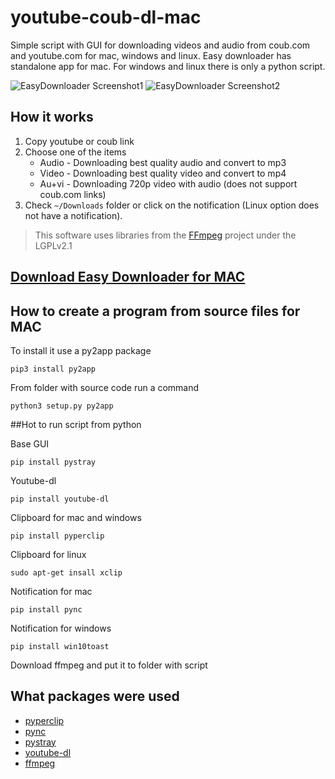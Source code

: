 # youtube-coub-dl-mac
Simple script with GUI for downloading videos and audio from coub.com and youtube.com for mac, windows and linux.
Easy downloader has standalone app for mac. For windows and linux there is only a python script.

![EasyDownloader Screenshot1](https://github.com/steam3d/youtube-coub-dl-mac/blob/master/ReadmeMedia/1.jpg)
![EasyDownloader Screenshot2](https://github.com/steam3d/youtube-coub-dl-mac/blob/master/ReadmeMedia/2.jpg)

## How it works

1. Copy youtube or coub link
2. Choose one of the items
 	* Audio - Downloading best quality audio and convert to mp3
	* Video - Downloading best quality video and convert to mp4
	* Au+vi - Downloading 720p video with audio (does not support coub.com links)
3. Check `~/Downloads` folder or click on the notification (Linux option does not have a notification).

> This software uses libraries from the [FFmpeg](https://www.ffmpeg.org/) project under the LGPLv2.1

## [Download Easy Downloader for MAC](https://github.com/steam3d/youtube-coub-dl-mac/releases)

## How to create a program from source files for MAC
To install it use a py2app package

	pip3 install py2app


From folder with source code run a command

	python3 setup.py py2app

##Hot to run script from python

Base GUI	
	
	pip install pystray

Youtube-dl

	pip install youtube-dl	


Clipboard for mac and windows

	pip install pyperclip 
	
Clipboard for linux

	sudo apt-get insall xclip

Notification for mac

	pip install pync
	
Notification for windows

	pip install win10toast

Download ffmpeg and put it to folder with script

## What packages were used

* [pyperclip](https://github.com/asweigart/pyperclip)
* [pync](https://github.com/SeTeM/pync)
* [pystray](https://github.com/moses-palmer/pystray)
* [youtube-dl](https://github.com/rg3/youtube-dl)
* [ffmpeg](https://www.ffmpeg.org/)





